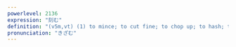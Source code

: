 ```yaml
---
powerlevel: 2136
expression: "刻む"
definition: "(v5m,vt) (1) to mince; to cut fine; to chop up; to hash; to shred; (2) to carve; to engrave; to chisel; to notch; (3) to tick away (time); to beat out (e.g. rhythm); to record the passing moments; (4) to etch (into one's mind); to remember distinctly; (5) (arch) to have tattooed; (6) (arch) to torment; (P)"
pronunciation: "きざむ"
---
```

